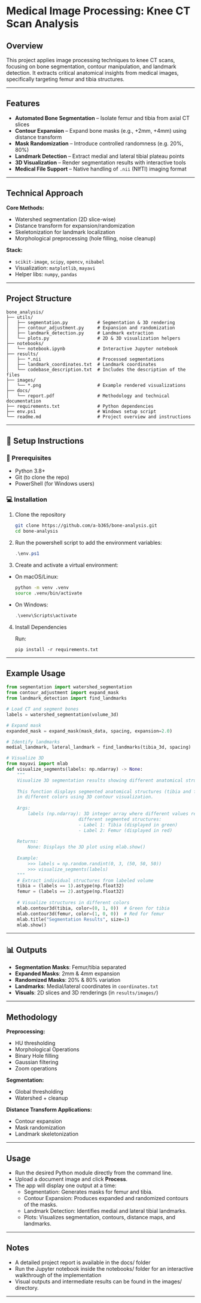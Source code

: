 
# Medical Image Processing: Knee CT Scan Analysis

## Overview

This project applies image processing techniques to knee CT scans, focusing on bone segmentation, contour manipulation, and landmark detection. It extracts critical anatomical insights from medical images, specifically targeting femur and tibia structures.

---

## Features

- **Automated Bone Segmentation** – Isolate femur and tibia from axial CT slices  
- **Contour Expansion** – Expand bone masks (e.g., +2mm, +4mm) using distance transform  
- **Mask Randomization** – Introduce controlled randomness (e.g. 20%, 80%)
- **Landmark Detection** – Extract medial and lateral tibial plateau points  
- **3D Visualization** – Render segmentation results with interactive tools  
- **Medical File Support** – Native handling of `.nii` (NIfTI) imaging format

---

## Technical Approach

**Core Methods:**
- Watershed segmentation (2D slice-wise)
- Distance transform for expansion/randomization
- Skeletonization for landmark localization
- Morphological preprocessing (hole filling, noise cleanup)

**Stack:**
- `scikit-image`, `scipy`, `opencv`, `nibabel`
- Visualization: `matplotlib`, `mayavi`
- Helper libs: `numpy`, `pandas`

---

## Project Structure

```
bone_analysis/
├── utils/
│   ├── segmentation.py           # Segmentation & 3D rendering
│   ├── contour_adjustment.py     # Expansion and randomization
│   ├── landmark_detection.py     # Landmark extraction
│   └── plots.py                  # 2D & 3D visualization helpers
├── notebooks/
│   └── notebook.ipynb            # Interactive Jupyter notebook
├── results/
│   ├── *.nii                     # Processed segmentations
│   ├── landmark_coordinates.txt  # Landmark coordinates
│   └── codebase_description.txt  # Includes the description of the files
├── images/
│   └── *.png                     # Example rendered visualizations
├── docs/
│   └── report.pdf                # Methodology and technical documentation
├── requirements.txt              # Python dependencies
├── env.ps1                       # Windows setup script
└── readme.md                     # Project overview and instructions
```

---

## 🚀 Setup Instructions

### 🔧 Prerequisites

- Python 3.8+
- Git (to clone the repo)
- PowerShell (for Windows users)

### 💻 Installation

1. Clone the repository

    ```bash
    git clone https://github.com/a-b365/bone-analysis.git
    cd bone-analysis
    ```

2. Run the powershell script to add the environment variables:

    ```powershell
    .\env.ps1
    ```

3. Create and activate a virtual environment:

  - On macOS/Linux:
    ```bash
    python -m venv .venv
    source .venv/bin/activate
    ```

  - On Windows:
    ```powershell
    .\venv\Scripts\activate
    ```

4. Install Dependencies

    Run:
    ```
    pip install -r requirements.txt
    ```
---

## Example Usage

```python
from segmentation import watershed_segmentation
from contour_adjustment import expand_mask
from landmark_detection import find_landmarks

# Load CT and segment bones
labels = watershed_segmentation(volume_3d)

# Expand mask
expanded_mask = expand_mask(mask_data, spacing, expansion=2.0)

# Identify landmarks
medial_landmark, lateral_landmark = find_landmarks(tibia_3d, spacing)

# Visualize 3D
from mayavi import mlab
def visualize_segments(labels: np.ndarray) -> None:
    """
    Visualize 3D segmentation results showing different anatomical structures.
    
    This function displays segmented anatomical structures (tibia and femur)
    in different colors using 3D contour visualization.
    
    Args:
        labels (np.ndarray): 3D integer array where different values represent
                           different segmented structures:
                           - Label 1: Tibia (displayed in green)
                           - Label 2: Femur (displayed in red)
    
    Returns:
        None: Displays the 3D plot using mlab.show()
    
    Example:
        >>> labels = np.random.randint(0, 3, (50, 50, 50))
        >>> visualize_segments(labels)
    """
    # Extract individual structures from labeled volume
    tibia = (labels == 1).astype(np.float32)
    femur = (labels == 2).astype(np.float32)
    
    # Visualize structures in different colors
    mlab.contour3d(tibia, color=(0, 1, 0))  # Green for tibia
    mlab.contour3d(femur, color=(1, 0, 0))  # Red for femur
    mlab.title("Segmentation Results", size=1)
    mlab.show()

```
---

## 📊 Outputs

- **Segmentation Masks**: Femur/tibia separated
- **Expanded Masks**: 2mm & 4mm expansion
- **Randomized Masks**: 20% & 80% variation
- **Landmarks**: Medial/lateral coordinates in `coordinates.txt`
- **Visuals**: 2D slices and 3D renderings (in `results/images/`)

---

## Methodology

**Preprocessing:**
- HU thresholding
- Morphological Operations
- Binary Hole filling
- Gaussian filtering
- Zoom operations

**Segmentation:**
- Global thresholding
- Watershed + cleanup

**Distance Transform Applications:**
- Contour expansion
- Mask randomization
- Landmark skeletonization

---

## Usage

- Run the desired Python module directly from the command line.
- Upload a document image and click **Process**.
- The app will display one output at a time:
  - Segmentation: Generates masks for femur and tibia.
  - Contour Expansion: Produces expanded and randomized contours of the masks.
  - Landmark Detection: Identifies medial and lateral tibial landmarks.
  - Plots: Visualizes segmentation, contours, distance maps, and landmarks.

---

## Notes

  - A detailed project report is available in the docs/ folder
  - Run the Jupyter notebook inside the notebooks/ folder for an interactive walkthrough of the implementation
  - Visual outputs and intermediate results can be found in the images/ directory.

---

